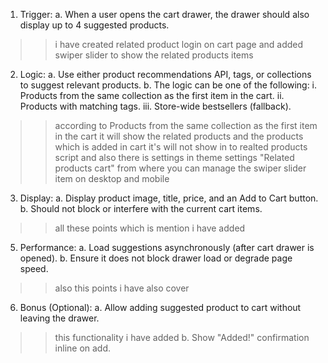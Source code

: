 1. Trigger:
a. When a user opens the cart drawer, the drawer should also display up to
4 suggested products.
>>i have created related product login on cart page and added swiper slider to show the related products items
2. Logic:
a. Use either product recommendations API, tags, or collections to
suggest relevant products.
b. The logic can be one of the following:
i. Products from the same collection as the first item in the cart.
ii. Products with matching tags.
iii. Store-wide bestsellers (fallback).
>>according to Products from the same collection as the first item in the cart it will show the related products and the products which is added in cart it's will not show in to realted products script and also there is settings in theme settings "Related products cart" from where you can manage the swiper slider item on desktop and mobile

3. Display:
a. Display product image, title, price, and an Add to Cart button.
b. Should not block or interfere with the current cart items.
>>all these points which is mention i have added
5. Performance:
a. Load suggestions asynchronously (after cart drawer is opened).
b. Ensure it does not block drawer load or degrade page speed.
>>also this points i have also cover
6. Bonus (Optional):
a. Allow adding suggested product to cart without leaving the drawer.
>>this functionality i have added
b. Show "Added!" confirmation inline on add.
